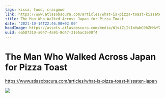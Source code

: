```yaml
---
tags: kissa, food, craigmod
link: https://www.atlasobscura.com/articles/what-is-pizza-toast-kissaten-japan
title: The Man Who Walked Across Japan for Pizza Toast
date: '2021-10-14T22:46:00+02:00'
headImage: https://assets.atlasobscura.com/media/W1siZiIsInVwbG9hZHMvYXNzZXRzL2U1MDhiYWY0NDU2ZmQ5ZTY0OV9waXp6YXRvYXN0LTAxLmpwZyJdLFsicCIsImNvbnZlcnQiLCIiXSxbInAiLCJjb252ZXJ0IiwiLXF1YWxpdHkgODEgLWF1dG8tb3JpZW50Il0sWyJwIiwidGh1bWIiLCI2MDB4PiJdXQ/pizzatoast-01.jpg
uuid: ea587310-a047-4a91-8d47-31e5ac3e00f4
---
```


# The Man Who Walked Across Japan for Pizza Toast

https://www.atlasobscura.com/articles/what-is-pizza-toast-kissaten-japan

![](https://assets.atlasobscura.com/media/W1siZiIsInVwbG9hZHMvYXNzZXRzL2U1MDhiYWY0NDU2ZmQ5ZTY0OV9waXp6YXRvYXN0LTAxLmpwZyJdLFsicCIsImNvbnZlcnQiLCIiXSxbInAiLCJjb252ZXJ0IiwiLXF1YWxpdHkgODEgLWF1dG8tb3JpZW50Il0sWyJwIiwidGh1bWIiLCI2MDB4PiJdXQ/pizzatoast-01.jpg)
